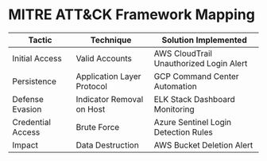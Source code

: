# MITRE ATT&CK Framework Mapping

| Tactic           | Technique                | Solution Implemented                   |
|-------------------|--------------------------|-----------------------------------------|
| Initial Access    | Valid Accounts          | AWS CloudTrail Unauthorized Login Alert|
| Persistence       | Application Layer Protocol | GCP Command Center Automation        |
| Defense Evasion   | Indicator Removal on Host | ELK Stack Dashboard Monitoring       |
| Credential Access | Brute Force             | Azure Sentinel Login Detection Rules   |
| Impact            | Data Destruction        | AWS Bucket Deletion Alert              |
